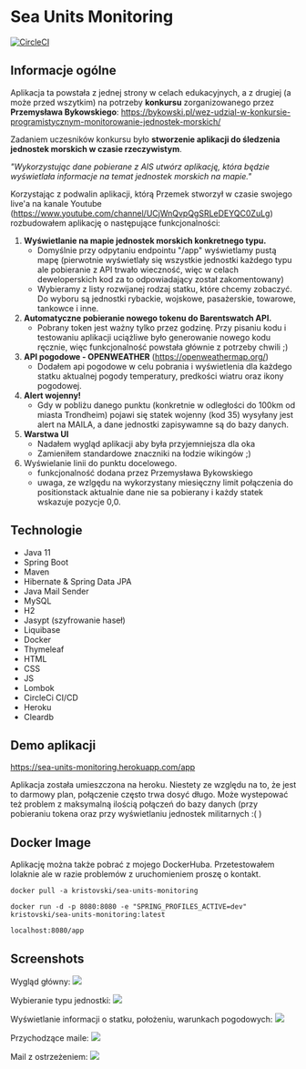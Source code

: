 # Sea Units Monitoring

[![CircleCI](https://circleci.com/gh/KrisTovski/sea-units-monitoring/tree/master.svg?style=svg)](https://circleci.com/gh/KrisTovski/sea-units-monitoring/tree/master)


## Informacje ogólne
Aplikacja ta powstała z jednej strony w celach edukacyjnych,
a z drugiej (a może przed wszytkim) na potrzeby **konkursu** zorganizowanego przez **Przemysława Bykowskiego**:
https://bykowski.pl/wez-udzial-w-konkursie-programistycznym-monitorowanie-jednostek-morskich/

Zadaniem uczesników konkursu było **stworzenie aplikacji do śledzenia jednostek morskich w czasie rzeczywistym**.

_"Wykorzystując dane pobierane z AIS utwórz aplikację, która będzie wyświetlała informacje na temat jednostek morskich na mapie."_

Korzystając z podwalin aplikacji, którą Przemek stworzył w czasie swojego live'a na kanale Youtube
(https://www.youtube.com/channel/UCjWnQvpQgSRLeDEYQC0ZuLg) rozbudowałem aplikację o następujące funkcjonalności:

1. **Wyświetlanie na mapie jednostek morskich konkretnego typu.**
   - Domyślnie przy odpytaniu endpointu "/app" wyświetlamy pustą mapę (pierwotnie wyświetlały się wszystkie jednostki każdego typu
   ale pobieranie z API trwało wieczność, więc w celach deweloperskich kod za to odpowiadający został zakomentowany)
   - Wybieramy z listy rozwijanej rodzaj statku, które chcemy zobaczyć. Do wyboru są jednostki rybackie, wojskowe,
   pasażerskie, towarowe, tankowce i inne.
2. **Automatyczne pobieranie nowego tokenu do Barentswatch API.**
    - Pobrany token jest ważny tylko przez godzinę. Przy pisaniu kodu i testowaniu aplikacji uciążliwe było generowanie nowego kodu ręcznie,
   więc funkcjonalność powstała głównie z potrzeby chwili ;) 
3. **API pogodowe - OPENWEATHER** (https://openweathermap.org/)
    - Dodałem api pogodowe w celu pobrania i wyświetlenia dla każdego statku aktualnej pogody
    temperatury, predkości wiatru oraz ikony pogodowej.
4. **Alert wojenny!**
    - Gdy w pobliżu danego punktu (konkretnie w odległości do 100km od miasta Trondheim)
    pojawi się statek wojenny (kod 35) wysyłany jest alert na MAILA, a dane jednostki zapisywamne są do bazy danych.
5. **Warstwa UI**
   - Nadałem wygląd aplikacji aby była przyjemniejsza dla oka
   - Zamieniłem standardowe znaczniki na łodzie wikingów ;)
6. Wyświelanie linii do punktu docelowego.
   - funkcjonalność dodana przez Przemysława Bykowskiego
   - uwaga, ze wzlgędu na wykorzystany miesięczny limit połączenia do positionstack aktualnie dane nie sa pobierany i każdy statek wskazuje pozycje 0,0.

## Technologie
* Java 11
* Spring Boot
* Maven
* Hibernate & Spring Data JPA
* Java Mail Sender
* MySQL
* H2
* Jasypt (szyfrowanie haseł)
* Liquibase
* Docker
* Thymeleaf
* HTML
* CSS
* JS
* Lombok
* CircleCi CI/CD
* Heroku
* Cleardb

## Demo aplikacji
https://sea-units-monitoring.herokuapp.com/app

Aplikacja została umieszczona na heroku. Niestety ze względu na to, że jest to darmowy plan,
połączenie często trwa dosyć długo. 
Może wystepować też problem z maksymalną ilością połączeń do bazy danych (przy pobieraniu tokena oraz przy wyświetlaniu jednostek militarnych :( )

## Docker Image
Aplikację można także pobrać z mojego DockerHuba.
Przetestowałem lolaknie ale w razie problemów z uruchomieniem proszę o kontakt. 

```
docker pull -a kristovski/sea-units-monitoring
```
```
docker run -d -p 8080:8080 -e "SPRING_PROFILES_ACTIVE=dev" kristovski/sea-units-monitoring:latest
```

```localhost:8080/app```

## Screenshots

Wygląd główny:
![](images/seaunitsmonitoring0.png)

Wybieranie typu jednostki:
![](images/seaunitsmonitoring1.jpg)

Wyświetlanie informacji o statku, położeniu, warunkach pogodowych:
![](images/seaunitsmonitoring2.png)

Przychodzące maile:
![](images/seaunitsmonitoring3.png)

Mail z ostrzeżeniem: 
![](images/seaunitsmonitoring4.png)
